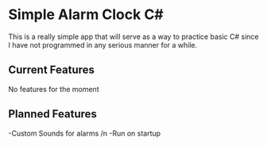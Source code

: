 # Simple Alarm Clock C#

This is a really simple app that will serve as a way to practice basic C# since I have not programmed in any serious manner for a while.

## Current Features

No features for the moment

## Planned Features

-Custom Sounds for alarms /n
-Run on startup
